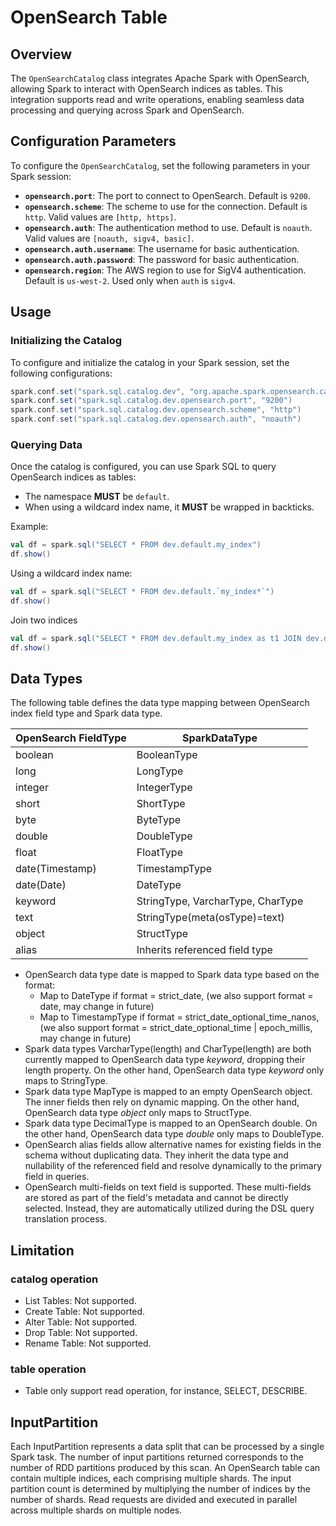 # OpenSearch Table

## Overview

The `OpenSearchCatalog` class integrates Apache Spark with OpenSearch, allowing Spark to interact with OpenSearch indices as tables. This integration supports read and write operations, enabling seamless data processing and querying across Spark and OpenSearch.

## Configuration Parameters

To configure the `OpenSearchCatalog`, set the following parameters in your Spark session:

- **`opensearch.port`**: The port to connect to OpenSearch. Default is `9200`.
- **`opensearch.scheme`**: The scheme to use for the connection. Default is `http`. Valid values are `[http, https]`.
- **`opensearch.auth`**: The authentication method to use. Default is `noauth`. Valid values are `[noauth, sigv4, basic]`.
- **`opensearch.auth.username`**: The username for basic authentication.
- **`opensearch.auth.password`**: The password for basic authentication.
- **`opensearch.region`**: The AWS region to use for SigV4 authentication. Default is `us-west-2`. Used only when `auth` is `sigv4`.

## Usage

### Initializing the Catalog

To configure and initialize the catalog in your Spark session, set the following configurations:

```scala
spark.conf.set("spark.sql.catalog.dev", "org.apache.spark.opensearch.catalog.OpenSearchCatalog")
spark.conf.set("spark.sql.catalog.dev.opensearch.port", "9200")
spark.conf.set("spark.sql.catalog.dev.opensearch.scheme", "http")
spark.conf.set("spark.sql.catalog.dev.opensearch.auth", "noauth")
```

### Querying Data

Once the catalog is configured, you can use Spark SQL to query OpenSearch indices as tables:

- The namespace **MUST** be `default`.
- When using a wildcard index name, it **MUST** be wrapped in backticks.

Example:

```scala
val df = spark.sql("SELECT * FROM dev.default.my_index")
df.show()
```

Using a wildcard index name:
```scala
val df = spark.sql("SELECT * FROM dev.default.`my_index*`")
df.show()
```
Join two indices
```scala
val df = spark.sql("SELECT * FROM dev.default.my_index as t1 JOIN dev.default.my_index as t2 ON t1.id == t2.id")
df.show()
```

## Data Types
The following table defines the data type mapping between OpenSearch index field type and Spark data type.

| **OpenSearch FieldType** | **SparkDataType**                 |
|--------------------------|-----------------------------------|
| boolean                  | BooleanType                       |
| long                     | LongType                          |
| integer                  | IntegerType                       |
| short                    | ShortType                         |
| byte                     | ByteType                          |
| double                   | DoubleType                        |
| float                    | FloatType                         |
| date(Timestamp)          | TimestampType                     |
| date(Date)               | DateType                          |
| keyword                  | StringType, VarcharType, CharType |
| text                     | StringType(meta(osType)=text)     |
| object                   | StructType                        |
| alias                    | Inherits referenced field type    |

* OpenSearch data type date is mapped to Spark data type based on the format:
    * Map to DateType if format = strict_date, (we also support format = date, may change in future)
    * Map to TimestampType if format = strict_date_optional_time_nanos, (we also support format =
      strict_date_optional_time | epoch_millis, may change in future)
* Spark data types VarcharType(length) and CharType(length) are both currently mapped to OpenSearch 
  data type *keyword*, dropping their length property. On the other hand, OpenSearch data type 
  *keyword* only maps to StringType.
* Spark data type MapType is mapped to an empty OpenSearch object. The inner fields then rely on
  dynamic mapping. On the other hand, OpenSearch data type *object* only maps to StructType.
* Spark data type DecimalType is mapped to an OpenSearch double. On the other hand, OpenSearch data 
  type *double* only maps to DoubleType.
* OpenSearch alias fields allow alternative names for existing fields in the schema without duplicating data. They inherit the data type and nullability of the referenced field and resolve dynamically to the primary field in queries.
* OpenSearch multi-fields on text field is supported. These multi-fields are stored as part of the field's metadata and cannot be directly selected. Instead, they are automatically utilized during the DSL query translation process.

## Limitation
### catalog operation
- List Tables: Not supported.
- Create Table: Not supported.
- Alter Table: Not supported.
- Drop Table: Not supported.
- Rename Table: Not supported.

### table operation
- Table only support read operation, for instance, SELECT, DESCRIBE.

##  InputPartition
Each InputPartition represents a data split that can be processed by a single Spark task. The number of input partitions returned corresponds to the number of RDD partitions produced by this scan. An OpenSearch table can contain multiple indices, each comprising multiple shards. The input partition count is determined by multiplying the number of indices by the number of shards. Read requests are divided and executed in parallel across multiple shards on multiple nodes.
